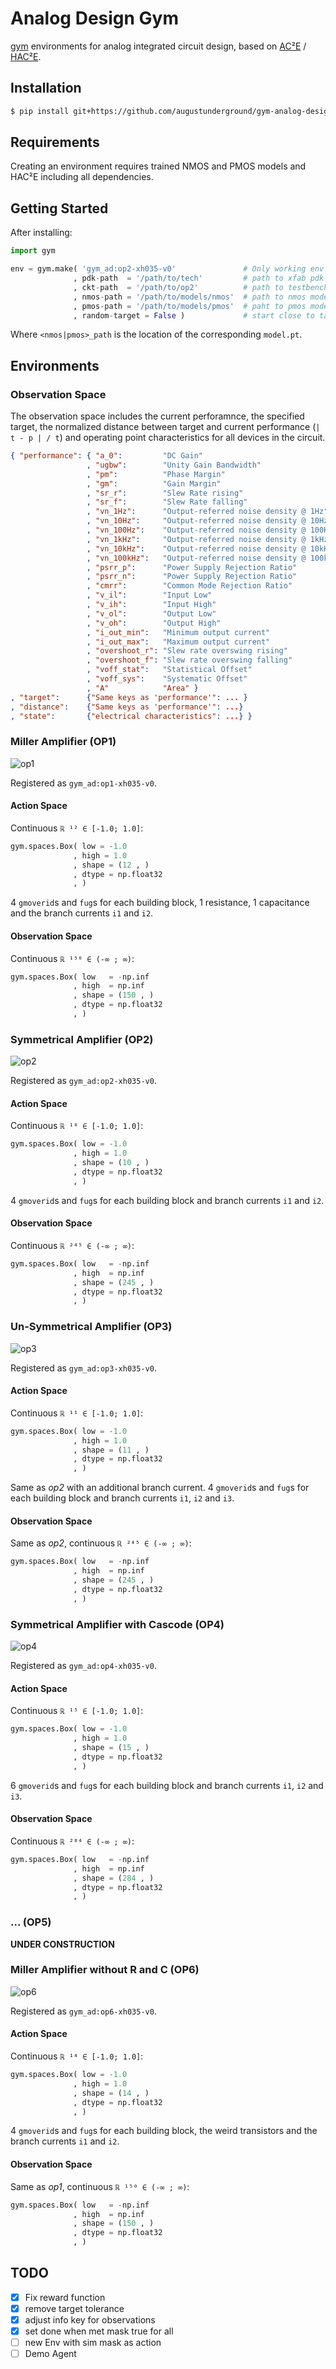 # Analog Design Gym

[gym](https://gym.openai.com/) environments for analog integrated circuit
design, based on [AC²E](https://github.com/mattschw/ace) /
[HAC²E](https://github.com/AugustUnderground/hace).

## Installation

```bash
$ pip install git+https://github.com/augustunderground/gym-analog-design.git
```

## Requirements

Creating an environment requires trained NMOS and PMOS models and HAC²E
including all dependencies.

## Getting Started

After installing:

```python
import gym

env = gym.make( 'gym_ad:op2-xh035-v0'               # Only working env right now
              , pdk-path  = '/path/to/tech'         # path to xfab pdk
              , ckt-path  = '/path/to/op2'          # path to testbench
              , nmos-path = '/path/to/models/nmos'  # path to nmos model
              , pmos-path = '/path/to/models/pmos'  # paht to pmos model
              , random-target = False )             # start close to target
```

Where `<nmos|pmos>_path` is the location of the corresponding `model.pt`.

## Environments

### Observation Space

The observation space includes the current perforamnce, the specified target,
the normalized distance between target and current performance (`| t - p | / t`) 
and operating point characteristics for all devices in the circuit.

```json
{ "performance": { "a_0":         "DC Gain"
                 , "ugbw":        "Unity Gain Bandwidth"
                 , "pm":          "Phase Margin"
                 , "gm":          "Gain Margin"
                 , "sr_r":        "Slew Rate rising"
                 , "sr_f":        "Slew Rate falling"
                 , "vn_1Hz":      "Output-referred noise density @ 1Hz"
                 , "vn_10Hz":     "Output-referred noise density @ 10Hz"
                 , "vn_100Hz":    "Output-referred noise density @ 100Hz"
                 , "vn_1kHz":     "Output-referred noise density @ 1kHz"
                 , "vn_10kHz":    "Output-referred noise density @ 10kHz"
                 , "vn_100kHz":   "Output-referred noise density @ 100kHz"
                 , "psrr_p":      "Power Supply Rejection Ratio"
                 , "psrr_n":      "Power Supply Rejection Ratio"
                 , "cmrr":        "Common Mode Rejection Ratio"
                 , "v_il":        "Input Low"
                 , "v_ih":        "Input High"
                 , "v_ol":        "Output Low"
                 , "v_oh":        "Output High"
                 , "i_out_min":   "Minimum output current"
                 , "i_out_max":   "Maximum output current"
                 , "overshoot_r": "Slew rate overswing rising"
                 , "overshoot_f": "Slew rate overswing falling"
                 , "voff_stat":   "Statistical Offset"
                 , "voff_sys":    "Systematic Offset"
                 , "A"            "Area" }
, "target":      {"Same keys as 'performance'": ... }
, "distance":    {"Same keys as 'performance'": ...}
, "state":       {"electrical characteristics": ...} }
```

### Miller Amplifier (OP1)

![op1](https://github.com/matthschw/ace/blob/main/figures/op1.png)

Registered as `gym_ad:op1-xh035-v0`.

#### Action Space

Continuous `ℝ ¹² ∈ [-1.0; 1.0]`:

```python
gym.spaces.Box( low = -1.0
              , high = 1.0
              , shape = (12 , )
              , dtype = np.float32 
              , )
```

4 `gmoverid`s and `fug`s for each building block, 1 resistance, 1 capacitance
and the branch currents `i1` and `i2`. 

#### Observation Space

Continuous `ℝ ¹⁵⁰ ∈ (-∞ ; ∞)`:

```python
gym.spaces.Box( low   = -np.inf
              , high  = np.inf
              , shape = (150 , )
              , dtype = np.float32
              , )
```

### Symmetrical Amplifier (OP2)

![op2](https://github.com/matthschw/ace/blob/main/figures/op2.png)

Registered as `gym_ad:op2-xh035-v0`.

#### Action Space

Continuous `ℝ ¹⁰ ∈ [-1.0; 1.0]`:

```python
gym.spaces.Box( low = -1.0
              , high = 1.0
              , shape = (10 , )
              , dtype = np.float32 
              , )
```

4 `gmoverid`s and `fug`s for each building block and branch currents `i1` and
`i2`.

#### Observation Space

Continuous `ℝ ²⁴⁵ ∈ (-∞ ; ∞)`:

```python
gym.spaces.Box( low   = -np.inf
              , high  = np.inf
              , shape = (245 , )
              , dtype = np.float32
              , )
```

### Un-Symmetrical Amplifier (OP3)

![op3](https://github.com/matthschw/ace/blob/main/figures/op3.png)

Registered as `gym_ad:op3-xh035-v0`.

#### Action Space

Continuous `ℝ ¹¹ ∈ [-1.0; 1.0]`:

```python
gym.spaces.Box( low = -1.0
              , high = 1.0
              , shape = (11 , )
              , dtype = np.float32 
              , )
```

Same as _op2_ with an additional branch current. 4 `gmoverid`s and `fug`s for
each building block and branch currents `i1`, `i2` and `i3`. 

#### Observation Space

Same as _op2_, continuous `ℝ ²⁴⁵ ∈ (-∞ ; ∞)`:

```python
gym.spaces.Box( low   = -np.inf
              , high  = np.inf
              , shape = (245 , )
              , dtype = np.float32
              , )
```

### Symmetrical Amplifier with Cascode (OP4)

![op4](https://github.com/matthschw/ace/blob/main/figures/op4.png)

Registered as `gym_ad:op4-xh035-v0`.

#### Action Space

Continuous `ℝ ¹⁵ ∈ [-1.0; 1.0]`:

```python
gym.spaces.Box( low = -1.0
              , high = 1.0
              , shape = (15 , )
              , dtype = np.float32 
              , )
```

6 `gmoverid`s and `fug`s for each building block and branch currents `i1`, `i2`
and `i3`. 

#### Observation Space

Continuous `ℝ ²⁸⁴ ∈ (-∞ ; ∞)`:

```python
gym.spaces.Box( low   = -np.inf
              , high  = np.inf
              , shape = (284 , )
              , dtype = np.float32
              , )
```

### ... (OP5)

**UNDER CONSTRUCTION**

### Miller Amplifier without R and C (OP6)

![op6](https://github.com/matthschw/ace/blob/main/figures/op6.png)

Registered as `gym_ad:op6-xh035-v0`.

#### Action Space

Continuous `ℝ ¹⁴ ∈ [-1.0; 1.0]`:

```python
gym.spaces.Box( low = -1.0
              , high = 1.0
              , shape = (14 , )
              , dtype = np.float32 
              , )
```

4 `gmoverid`s and `fug`s for each building block, the weird transistors
and the branch currents `i1` and `i2`. 

#### Observation Space

Same as _op1_, continuous `ℝ ¹⁵⁰ ∈ (-∞ ; ∞)`:

```python
gym.spaces.Box( low   = -np.inf
              , high  = np.inf
              , shape = (150 , )
              , dtype = np.float32
              , )
```

## TODO

- [X] Fix reward function
- [X] remove target tolerance 
- [X] adjust info key for observations
- [X] set done when met mask true for all
- [ ] new Env with sim mask as action
- [ ] Demo Agent
